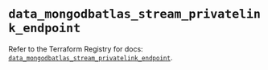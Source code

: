 # `data_mongodbatlas_stream_privatelink_endpoint`

Refer to the Terraform Registry for docs: [`data_mongodbatlas_stream_privatelink_endpoint`](https://registry.terraform.io/providers/mongodb/mongodbatlas/1.37.0/docs/data-sources/stream_privatelink_endpoint).
